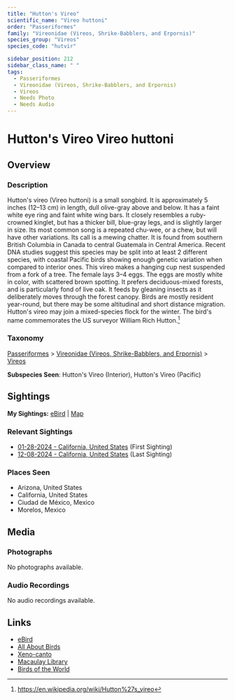 ```yaml
---
title: "Hutton's Vireo"
scientific_name: "Vireo huttoni"
order: "Passeriformes"
family: "Vireonidae (Vireos, Shrike-Babblers, and Erpornis)"
species_group: "Vireos"
species_code: "hutvir"

sidebar_position: 212
sidebar_class_name: " "
tags: 
  - Passeriformes
  - Vireonidae (Vireos, Shrike-Babblers, and Erpornis)
  - Vireos
  - Needs Photo
  - Needs Audio
---
```


# Hutton's Vireo <span className='sci_name'>Vireo huttoni</span>

## Overview

### Description
Hutton's vireo (Vireo huttoni) is a small  songbird. It is approximately 5 inches (12–13 cm) in length, dull olive-gray above and below. It has a faint white eye ring and faint white wing bars.  It closely resembles a ruby-crowned kinglet, but has a thicker bill, blue-gray legs, and is slightly larger in size.  Its most common song is a repeated chu-wee, or a chew, but will have other variations.  Its call is a mewing chatter.
It is found from southern British Columbia in Canada to central Guatemala in Central America.  Recent DNA studies suggest this species may be split into at least 2 different species, with coastal Pacific birds showing enough genetic variation when compared to interior ones.
This vireo makes a hanging cup nest suspended from a fork of a tree.  The female lays 3–4 eggs.  The eggs are mostly white in color, with scattered brown spotting.  It prefers deciduous-mixed forests, and is particularly fond of live oak. It feeds by gleaning insects as it deliberately moves through the forest canopy.
Birds are mostly resident year-round, but there may be some altitudinal and short distance migration. Hutton's vireo may join a mixed-species flock for the winter.
The bird's name commemorates the US surveyor William Rich Hutton.[^1]

[^1]: https://en.wikipedia.org/wiki/Hutton%27s_vireo

### Taxonomy
[Passeriformes](/tags/passeriformes) > [Vireonidae (Vireos, Shrike-Babblers, and Erpornis)](/tags/vireonidae-vireos-shrike-babblers-and-erpornis) > [Vireos](/tags/vireos)

**Subspecies Seen**: Hutton's Vireo (Interior), Hutton's Vireo (Pacific)


## Sightings

**My Sightings:** [eBird](https://ebird.org/lifelist?r=world&time=life&spp=hutvir) | [Map](/map?species_code=hutvir)

### Relevant Sightings

* [01-28-2024 - California, United States](https://ebird.org/checklist/S160073236) (First Sighting)
* [12-08-2024 - California, United States](https://ebird.org/checklist/S204849205) (Last Sighting)

### Places Seen

* Arizona, United States
* California, United States
* Ciudad de México, Mexico
* Morelos, Mexico



## Media
### Photographs
No photographs available.

### Audio Recordings
No audio recordings available.

## Links
* [eBird](https://ebird.org/species/hutvir) 
* [All About Birds](https://www.allaboutbirds.org/guide/hutvir) 
* [Xeno-canto](https://www.xeno-canto.org/species/vireo-huttoni) 
* [Macaulay Library](https://search.macaulaylibrary.org/catalog?taxonCode=hutvir&sort=rating_rank_desc)
* [Birds of the World](https://birdsoftheworld.org/bow/species/hutvir)
